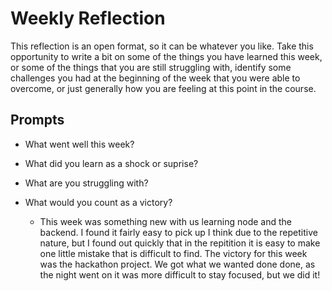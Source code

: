 # Weekly Reflection
This reflection is an open format, so it can be whatever you like. Take this opportunity to write a bit on some of the things you have learned this week, or some of the things that you are still struggling with, identify some challenges you had at the beginning of the week that you were able to overcome, or just generally how you are feeling at this point in the course.

## Prompts
- What went well this week?
- What did you learn as a shock or suprise?
- What are you struggling with?
- What would you count as a victory?

     - This week was something new with us learning node and the backend. I found it fairly easy to pick up I think due to the repetitive nature, but I found out quickly that in the repitition it is easy to make one little mistake that is difficult to find. The victory for this week was the hackathon project. We got what we wanted done done, as the night went on it was more difficult to stay focused, but we did it!